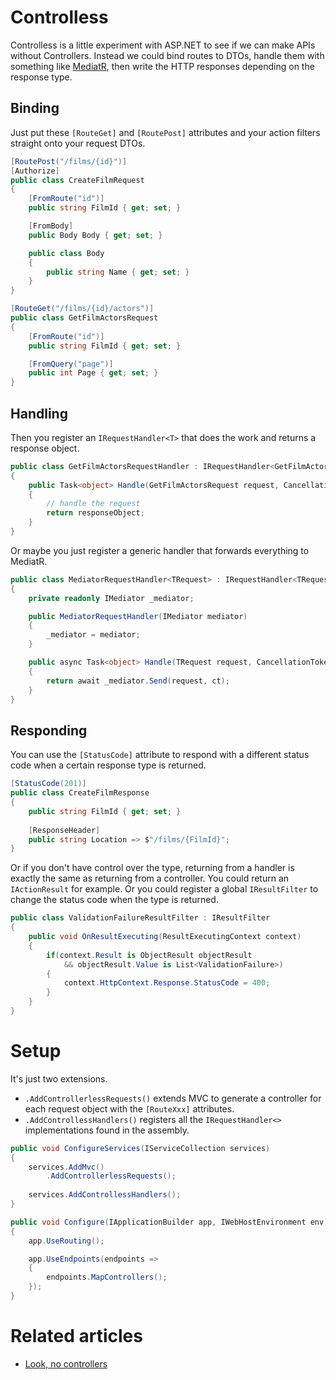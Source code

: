 # Controlless

Controlless is a little experiment with ASP.NET to see if we can make APIs without Controllers. Instead we could bind routes to DTOs, handle them with something like [MediatR](https://github.com/jbogard/MediatR), then write the HTTP responses depending on the response type.

## Binding

Just put these `[RouteGet]` and `[RoutePost]` attributes and your action filters straight onto your request DTOs.

```c#
[RoutePost("/films/{id}")]
[Authorize]
public class CreateFilmRequest
{
    [FromRoute("id")]
    public string FilmId { get; set; }

    [FromBody]
    public Body Body { get; set; }

    public class Body
    {
        public string Name { get; set; }
    }
}
```

```c#
[RouteGet("/films/{id}/actors")]
public class GetFilmActorsRequest
{
    [FromRoute("id")]
    public string FilmId { get; set; }

    [FromQuery("page")]
    public int Page { get; set; }
}
```

## Handling

Then you register an `IRequestHandler<T>` that does the work and returns a response object.

```c#
public class GetFilmActorsRequestHandler : IRequestHandler<GetFilmActorsRequest>
{
    public Task<object> Handle(GetFilmActorsRequest request, CancellationToken ct)
    {
        // handle the request
        return responseObject;
    }
}
```

Or maybe you just register a generic handler that forwards everything to MediatR.

```c#
public class MediatorRequestHandler<TRequest> : IRequestHandler<TRequest>
{
    private readonly IMediator _mediator;

    public MediatorRequestHandler(IMediator mediator)
    {
        _mediator = mediator;
    }

    public async Task<object> Handle(TRequest request, CancellationToken ct)
    {
        return await _mediator.Send(request, ct);
    }
}
```

## Responding

You can use the `[StatusCode]` attribute to respond with a different status code when a certain response type is returned.

```c#
[StatusCode(201)]
public class CreateFilmResponse
{
    public string FilmId { get; set; }
    
    [ResponseHeader]
    public string Location => $"/films/{FilmId}";
}
```

Or if you don't have control over the type, returning from a handler is exactly the same as returning from a controller. You could return an `IActionResult` for example. Or you could register a global `IResultFilter` to change the status code when the type is returned.

```c#
public class ValidationFailureResultFilter : IResultFilter
{
    public void OnResultExecuting(ResultExecutingContext context)
    {
        if(context.Result is ObjectResult objectResult
            && objectResult.Value is List<ValidationFailure>)
        {
            context.HttpContext.Response.StatusCode = 400;
        }
    }
}
```

# Setup

It's just two extensions.

- `.AddControllerlessRequests()` extends MVC to generate a controller for each request object with the `[RouteXxx]` attributes.
- `.AddControllessHandlers()` registers all the `IRequestHandler<>` implementations found in the assembly.

```c#
public void ConfigureServices(IServiceCollection services)
{
    services.AddMvc()
        .AddControllerlessRequests();
        
    services.AddControllessHandlers();
}

public void Configure(IApplicationBuilder app, IWebHostEnvironment env)
{
    app.UseRouting();

    app.UseEndpoints(endpoints =>
    {
        endpoints.MapControllers();
    });
}
```

# Related articles

- [Look, no controllers](https://www.connell.dev/look-no-controllers)